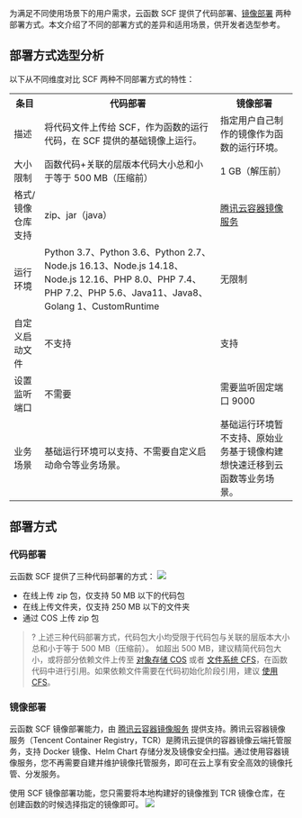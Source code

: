 为满足不同使用场景下的用户需求，云函数 SCF 提供了代码部署、[镜像部署](https://cloud.tencent.com/document/product/583/56051) 两种部署方式。本文介绍了不同的部署方式的差异和适用场景，供开发者选型参考。

## 部署方式选型分析

以下从不同维度对比 SCF 两种不同部署方式的特性：

<table>
  <tr>
    <th class="align-left">条目</th>
    <th class="align-left">代码部署</th>
    <th class="align-left">镜像部署</th>
  </tr>
  <tr>
    <td>描述</td>
    <td>将代码文件上传给 SCF，作为函数的运行代码，在 SCF 提供的基础镜像上运行。</td>
    <td>指定用户自己制作的镜像作为函数的运行环境。</td>
  </tr>
  <tr>
    <td>大小限制</td>
    <td>函数代码+关联的层版本代码大小总和小于等于 500 MB（压缩前）</td>
    <td>1 GB（解压前）</td>
  </tr>
  <tr>
    <td>格式/镜像仓库支持</td>
    <td>zip、jar（java）</td>
    <td><a href="https://cloud.tencent.com/document/product/1141" >腾讯云容器镜像服务</a></td>
  </tr>
  <tr>
    <td>运行环境</td>
    <td>Python 3.7、Python 3.6、Python 2.7、Node.js 16.13、Node.js 14.18、Node.js 12.16、PHP 8.0、PHP 7.4、PHP 7.2、PHP 5.6、Java11、Java8、Golang 1、CustomRuntime</td>
    <td>无限制</td>
  </tr>
  <tr>
    <td>自定义启动文件</td>
    <td>不支持</td>
    <td>支持</td>
  </tr>
  <tr>
    <td>设置监听端口</td>
    <td>不需要</td>
    <td>需要监听固定端口 9000</td>
  </tr>
  <tr>
    <td>业务场景</td>
    <td>基础运行环境可以支持、不需要自定义启动命令等业务场景。</td>
    <td>基础运行环境暂不支持、原始业务基于镜像构建想快速迁移到云函数等业务场景。</td>
  </tr>
</table>




## 部署方式

### 代码部署

云函数 SCF 提供了三种代码部署的方式：
![](https://qcloudimg.tencent-cloud.cn/raw/dc226955e9e1e925ec53873e4be570d6.png)

- 在线上传 zip 包，仅支持 50 MB 以下的代码包
- 在线上传文件夹，仅支持 250 MB 以下的文件夹
- 通过 COS 上传 zip 包

>? 上述三种代码部署方式，代码包大小均受限于代码包与关联的层版本大小总和小于等于 500 MB（压缩前）。
>如超出 500 MB，建议精简代码包大小，或将部分依赖文件上传至 [对象存储 COS](https://cloud.tencent.com/document/product/436) 或者 [文件系统 CFS](https://cloud.tencent.com/document/product/582)，在函数代码中进行引用。如果依赖文件需要在代码初始化阶段引用，建议 [使用 CFS](https://cloud.tencent.com/document/product/583/46199)。


### 镜像部署

云函数 SCF 镜像部署能力，由 [腾讯云容器镜像服务](https://cloud.tencent.com/document/product/1141) 提供支持。腾讯云容器镜像服务（Tencent Container Registry，TCR）是腾讯云提供的容器镜像云端托管服务，支持 Docker 镜像、Helm Chart 存储分发及镜像安全扫描。通过使用容器镜像服务，您不再需要自建并维护镜像托管服务，即可在云上享有安全高效的镜像托管、分发服务。

使用 SCF 镜像部署功能，您只需要将本地构建好的镜像推到 TCR 镜像仓库，在创建函数的时候选择指定的镜像即可。
![](https://qcloudimg.tencent-cloud.cn/raw/5eb4969ce970ba7d5ee673864769928b.png)
